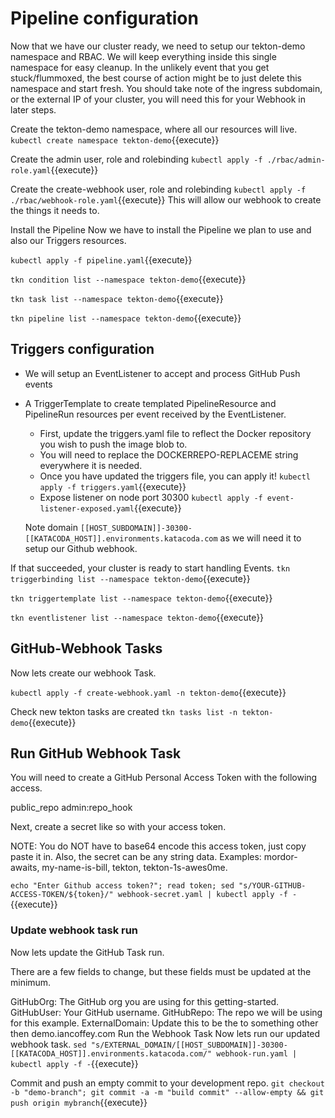 
# Pipeline configuration
Now that we have our cluster ready, we need to setup our tekton-demo namespace and RBAC. We will keep everything inside this single namespace for easy cleanup. In the unlikely event that you get stuck/flummoxed, the best course of action might be to just delete this namespace and start fresh. You should take note of the ingress subdomain, or the external IP of your cluster, you will need this for your Webhook in later steps.

Create the tekton-demo namespace, where all our resources will live.
`kubectl create namespace tekton-demo`{{execute}}

Create the admin user, role and rolebinding
`kubectl apply -f ./rbac/admin-role.yaml`{{execute}}

Create the create-webhook user, role and rolebinding
`kubectl apply -f ./rbac/webhook-role.yaml`{{execute}}
This will allow our webhook to create the things it needs to.

Install the Pipeline
Now we have to install the Pipeline we plan to use and also our Triggers resources.

`kubectl apply -f pipeline.yaml`{{execute}}

`tkn condition list --namespace tekton-demo`{{execute}}

`tkn task list --namespace tekton-demo`{{execute}}

`tkn pipeline list --namespace tekton-demo`{{execute}}

## Triggers configuration

- We will setup an EventListener to accept and process GitHub Push events
- A TriggerTemplate to create templated PipelineResource and PipelineRun resources per event received by the EventListener.
  - First, update the triggers.yaml file to reflect the Docker repository you wish to push the image blob to.
  - You will need to replace the DOCKERREPO-REPLACEME string everywhere it is needed.
  - Once you have updated the triggers file, you can apply it!
    `kubectl apply -f triggers.yaml`{{execute}}
  - Expose listener on node port 30300
    `kubectl apply -f event-listener-exposed.yaml`{{execute}}

  Note domain `[[HOST_SUBDOMAIN]]-30300-[[KATACODA_HOST]].environments.katacoda.com` as we will need it to setup our Github webhook.

If that succeeded, your cluster is ready to start handling Events.
`tkn triggerbinding list --namespace tekton-demo`{{execute}}

`tkn triggertemplate list --namespace tekton-demo`{{execute}}

`tkn eventlistener list --namespace tekton-demo`{{execute}}


## GitHub-Webhook Tasks

Now lets create our webhook Task.

`kubectl apply -f create-webhook.yaml -n tekton-demo`{{execute}}

Check new tekton tasks are created
`tkn tasks list -n tekton-demo`{{execute}}


## Run GitHub Webhook Task
You will need to create a GitHub Personal Access Token with the following access.

public_repo
admin:repo_hook

Next, create a secret like so with your access token.

NOTE: You do NOT have to base64 encode this access token, just copy paste it in. Also, the secret can be any string data. Examples: mordor-awaits, my-name-is-bill, tekton, tekton-1s-awes0me.

`echo "Enter Github access token?"; read token; sed "s/YOUR-GITHUB-ACCESS-TOKEN/${token}/" webhook-secret.yaml | kubectl apply -f -`{{execute}}


### Update webhook task run
Now lets update the GitHub Task run.

There are a few fields to change, but these fields must be updated at the minimum.

GitHubOrg: The GitHub org you are using for this getting-started.
GitHubUser: Your GitHub username.
GitHubRepo: The repo we will be using for this example.
ExternalDomain: Update this to be the to something other then demo.iancoffey.com
Run the Webhook Task
Now lets run our updated webhook task.
`sed "s/EXTERNAL_DOMAIN/[[HOST_SUBDOMAIN]]-30300-[[KATACODA_HOST]].environments.katacoda.com/" webhook-run.yaml | kubectl apply -f -`{{execute}}

Commit and push an empty commit to your development repo.
`git checkout -b "demo-branch"; git commit -a -m "build commit" --allow-empty && git push origin mybranch`{{execute}}